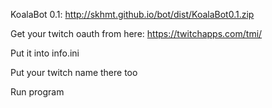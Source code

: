 KoalaBot 0.1:
http://skhmt.github.io/bot/dist/KoalaBot0.1.zip

Get your twitch oauth from here:
https://twitchapps.com/tmi/

Put it into info.ini

Put your twitch name there too

Run program
